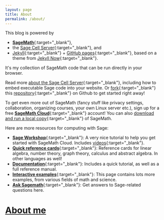 ```yaml
---
layout: page
title: About
permalink: /about/
---
```


This blog is powered by 

- [**SageMath**](http://www.sagemath.org/){:target="_blank"}, 
- the [Sage Cell Server](http://sagecell.sagemath.org/){:target="_blank"},  and
- [Jekyll](https://github.com/jekyll/jekyll){:target="_blank"} + [GitHub pages](https://pages.github.com/){:target="_blank"}, based on a theme from [Jekyll Now](http://www.jekyllnow.com){:target="_blank"}.

It's my collection of SageMath code that can be run directly in your browser.

Read more [about the Sage Cell Server](http://sagecell.sagemath.org/static/about.html){:target="_blank"}, including how to embed executable Sage code into your website. Or [fork](https://github.com/barryclark/jekyll-now#quick-start){:target="_blank"} this  [repository](https://github.com/sheaves/sheaves.github.io){:target="_blank"} on Github to get started right away! 

To get even more out of SageMath (fancy stuff like privacy settings, collaboration, organizing courses, your own Linux server etc.), sign up for a free [**SageMath Cloud**](https://cloud.sagemath.com/){:target="_blank"} account! You can also [download and run a local copy](http://www.sagemath.org/download.html){:target="_blank"} of SageMath.

Here are more resources for computing with Sage:

  - [**Sage Workshop**](http://theronhitchman.github.io/sage-workshop/){:target="_blank"}: A very nice tutorial to help you get started with SageMath Cloud. Includes [videos](http://theronhitchman.github.io/sage-workshop/videos/){:target="_blank"}.
  - [**Quick reference cards**](http://wiki.sagemath.org/quickref){:target="_blank"}: Reference cards for linear algebra, number theory, graph theory, calculus and abstract algebra. In other languages as well!
  - [**Documentation**](http://www.sagemath.org/doc/index.html){:target="_blank"}: Includes a quick tutorial, as well as a full reference manual.
  - [**Interactive examples**](http://wiki.sagemath.org/interact/){:target="_blank"}: This page contains lots more examples, from various fields of math and science.
  - [**Ask Sagemath**](http://ask.sagemath.org/questions/){:target="_blank"}: Get answers to Sage-related questions here.

# [About me](http://triviality.github.io/me)

